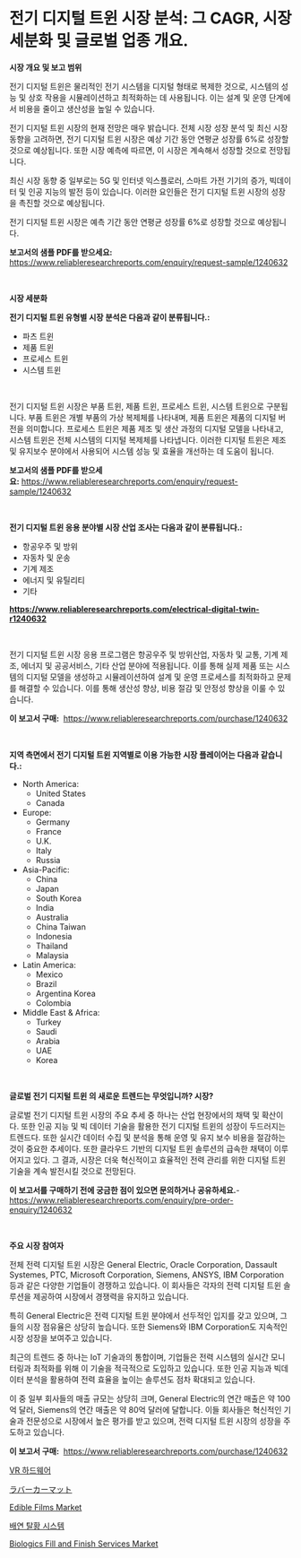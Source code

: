 <p><h1>전기 디지털 트윈 시장 분석: 그 CAGR, 시장 세분화 및 글로벌 업종 개요.</h1></p><p><strong>시장 개요 및 보고 범위</strong></p>
<p><p>전기 디지털 트윈은 물리적인 전기 시스템을 디지털 형태로 복제한 것으로, 시스템의 성능 및 상호 작용을 시뮬레이션하고 최적화하는 데 사용됩니다. 이는 설계 및 운영 단계에서 비용을 줄이고 생산성을 높일 수 있습니다.</p><p>전기 디지털 트윈 시장의 현재 전망은 매우 밝습니다. 전체 시장 성장 분석 및 최신 시장 동향을 고려하면, 전기 디지털 트윈 시장은 예상 기간 동안 연평균 성장률 6%로 성장할 것으로 예상됩니다. 또한 시장 예측에 따르면, 이 시장은 계속해서 성장할 것으로 전망됩니다.</p><p>최신 시장 동향 중 일부로는 5G 및 인터넷 익스플로러, 스마트 가전 기기의 증가, 빅데이터 및 인공 지능의 발전 등이 있습니다. 이러한 요인들은 전기 디지털 트윈 시장의 성장을 촉진할 것으로 예상됩니다.</p><p>전기 디지털 트윈 시장은 예측 기간 동안 연평균 성장률 6%로 성장할 것으로 예상됩니다.</p></p>
<p><strong>보고서의 샘플 PDF를 받으세요:</strong> <a href="https://www.reliableresearchreports.com/enquiry/request-sample/1240632">https://www.reliableresearchreports.com/enquiry/request-sample/1240632</a></p>
<p>&nbsp;</p>
<p><strong>시장 세분화</strong></p>
<p><strong>전기 디지털 트윈 유형별 시장 분석은 다음과 같이 분류됩니다.:</strong></p>
<p><ul><li>파츠 트윈</li><li>제품 트윈</li><li>프로세스 트윈</li><li>시스템 트윈</li></ul></p>
<p>&nbsp;</p>
<p><p>전기 디지털 트윈 시장은 부품 트윈, 제품 트윈, 프로세스 트윈, 시스템 트윈으로 구분됩니다. 부품 트윈은 개별 부품의 가상 복제체를 나타내며, 제품 트윈은 제품의 디지털 버전을 의미합니다. 프로세스 트윈은 제품 제조 및 생산 과정의 디지털 모델을 나타내고, 시스템 트윈은 전체 시스템의 디지털 복제체를 나타냅니다. 이러한 디지털 트윈은 제조 및 유지보수 분야에서 사용되어 시스템 성능 및 효율을 개선하는 데 도움이 됩니다.</p></p>
<p><strong>보고서의 샘플 PDF를 받으세요:</strong>&nbsp;<a href="https://www.reliableresearchreports.com/enquiry/request-sample/1240632">https://www.reliableresearchreports.com/enquiry/request-sample/1240632</a></p>
<p>&nbsp;</p>
<p><strong> 전기 디지털 트윈 응용 분야별 시장 산업 조사는 다음과 같이 분류됩니다.:</strong></p>
<p><ul><li>항공우주 및 방위</li><li>자동차 및 운송</li><li>기계 제조</li><li>에너지 및 유틸리티</li><li>기타</li></ul></p>
<p><strong><a href="https://www.reliableresearchreports.com/electrical-digital-twin-r1240632">https://www.reliableresearchreports.com/electrical-digital-twin-r1240632</a></strong></p>
<p>&nbsp;</p>
<p><p>전기 디지털 트윈 시장 응용 프로그램은 항공우주 및 방위산업, 자동차 및 교통, 기계 제조, 에너지 및 공공서비스, 기타 산업 분야에 적용됩니다. 이를 통해 실제 제품 또는 시스템의 디지털 모델을 생성하고 시뮬레이션하여 설계 및 운영 프로세스를 최적화하고 문제를 해결할 수 있습니다. 이를 통해 생산성 향상, 비용 절감 및 안정성 향상을 이룰 수 있습니다.</p></p>
<p><strong>이 보고서 구매:</strong>&nbsp; <a href="https://www.reliableresearchreports.com/purchase/1240632">https://www.reliableresearchreports.com/purchase/1240632</a></p>
<p>&nbsp;</p>
<p><strong>지역 측면에서 전기 디지털 트윈 지역별로 이용 가능한 시장 플레이어는 다음과 같습니다.:</strong></p>
<p><ul>
    <li>
        North America:
        <ul>
            <li>United States</li>
            <li>Canada</li>
        </ul>
    </li>
    <li>
        Europe:
        <ul>
            <li>Germany</li>
            <li>France</li>
            <li>U.K.</li>
            <li>Italy</li>
            <li>Russia</li>
        </ul>
    </li>
    <li>
        Asia-Pacific:
        <ul>
            <li>China</li>
            <li>Japan</li>
            <li>South Korea</li>
            <li>India</li>
            <li>Australia</li>
            <li>China Taiwan</li>
            <li>Indonesia</li>
            <li>Thailand</li>
            <li>Malaysia</li>
        </ul>
    </li>
    <li>
        Latin America:
        <ul>
            <li>Mexico</li>
            <li>Brazil</li>
            <li>Argentina Korea</li>
            <li>Colombia</li>
        </ul>
    </li>
    <li>
        Middle East & Africa:
        <ul>
            <li>Turkey</li>
            <li>Saudi</li>
            <li>Arabia</li>
            <li>UAE</li>
            <li>Korea</li>
        </ul>
    </li>
    </ul></p>
<p>&nbsp;</p>
<p><strong>글로벌 전기 디지털 트윈 의 새로운 트렌드는 무엇입니까? 시장?</strong></p>
<p><p>글로벌 전기 디지털 트윈 시장의 주요 추세 중 하나는 산업 현장에서의 채택 및 확산이다. 또한 인공 지능 및 빅 데이터 기술을 활용한 전기 디지털 트윈의 성장이 두드러지는 트렌드다. 또한 실시간 데이터 수집 및 분석을 통해 운영 및 유지 보수 비용을 절감하는 것이 중요한 추세이다. 또한 클라우드 기반의 디지털 트윈 솔루션의 급속한 채택이 이루어지고 있다. 그 결과, 시장은 더욱 혁신적이고 효율적인 전력 관리를 위한 디지털 트윈 기술을 계속 발전시킬 것으로 전망된다.</p></p>
<p><strong>이 보고서를 구매하기 전에 궁금한 점이 있으면 문의하거나 공유하세요.</strong>- <a href="https://www.reliableresearchreports.com/enquiry/pre-order-enquiry/1240632">https://www.reliableresearchreports.com/enquiry/pre-order-enquiry/1240632</a></p>
<p>&nbsp;</p>
<p><strong>주요 시장 참여자</strong></p>
<p><p>전체 전력 디지털 트윈 시장은 General Electric, Oracle Corporation, Dassault Systemes, PTC, Microsoft Corporation, Siemens, ANSYS, IBM Corporation 등과 같은 다양한 기업들이 경쟁하고 있습니다. 이 회사들은 각자의 전력 디지털 트윈 솔루션을 제공하여 시장에서 경쟁력을 유지하고 있습니다.</p><p>특히 General Electric은 전력 디지털 트윈 분야에서 선두적인 입지를 갖고 있으며, 그들의 시장 점유율은 상당히 높습니다. 또한 Siemens와 IBM Corporation도 지속적인 시장 성장을 보여주고 있습니다.</p><p>최근의 트렌드 중 하나는 IoT 기술과의 통합이며, 기업들은 전력 시스템의 실시간 모니터링과 최적화를 위해 이 기술을 적극적으로 도입하고 있습니다. 또한 인공 지능과 빅데이터 분석을 활용하여 전력 효율을 높이는 솔루션도 점차 확대되고 있습니다.</p><p>이 중 일부 회사들의 매출 규모는 상당히 크며, General Electric의 연간 매출은 약 100억 달러, Siemens의 연간 매출은 약 80억 달러에 달합니다. 이들 회사들은 혁신적인 기술과 전문성으로 시장에서 높은 평가를 받고 있으며, 전력 디지털 트윈 시장의 성장을 주도하고 있습니다.</p></p>
<p><strong>이 보고서 구매:</strong>&nbsp;&nbsp;<a href="https://www.reliableresearchreports.com/purchase/1240632">https://www.reliableresearchreports.com/purchase/1240632</a></p>
<p><p><a href="https://medium.com/@cierrahayes645/vr-%ED%95%98%EB%93%9C%EC%9B%A8%EC%96%B4-%EC%8B%9C%EC%9E%A5-%EB%B6%84%EC%84%9D-%EA%B7%B8%EC%9D%98-cagr-%EC%8B%9C%EC%9E%A5-%EC%84%B8%EB%B6%84%ED%99%94-%EB%B0%8F-%EA%B8%80%EB%A1%9C%EB%B2%8C-%EC%82%B0%EC%97%85-%EA%B0%9C%EC%9A%94-125a5420f52f">VR 하드웨어</a></p><p><a href="https://github.com/CloydAbbott2023/Market-Research-Report-List-1/blob/main/752454456183.md">ラバーカーマット</a></p><p><a href="https://www.linkedin.com/pulse/edible-films-market-competitive-analysis-trends-forecast-2031-rmgaf">Edible Films Market</a></p><p><a href="https://github.com/Howaoole34545/Market-Research-Report-List-1/blob/main/928085954278.md">배연 탈황 시스템</a></p><p><a href="https://github.com/julyju69/Market-Research-Report-List-3/blob/main/biologics-fill-and-finish-services-market.md">Biologics Fill and Finish Services Market</a></p></p>